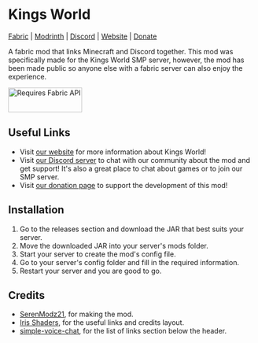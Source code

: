 # Kings World

[Fabric][fabric] | [Modrinth][modrinth] | [Discord][discord] | [Website][website] | [Donate][donate]

A fabric mod that links Minecraft and Discord together. This mod was specifically made for the Kings World SMP server, however, the mod has been made public so anyone else with a fabric server can also enjoy the experience.

<a href="https://modrinth.com/mod/fabric-api" target="_blank">
  <img src="https://i.imgur.com/MT68e17.png" height="50" width="150" alt="Requires Fabric API">
</a>

## Useful Links

- Visit [our website][website] for more information about Kings World!
- Visit [our Discord server][discord] to chat with our community about the mod and get support! It's also a great place to chat about games or to join our SMP server.
- Visit [our donation page][donate] to support the development of this mod!

## Installation

1. Go to the releases section and download the JAR that best suits your server.
2. Move the downloaded JAR into your server's mods folder.
3. Start your server to create the mod's config file.
4. Go to your server's config folder and fill in the required information.
5. Restart your server and you are good to go.

## Credits

- [SerenModz21](https://github.com/SerenModz21), for making the mod.
- [Iris Shaders](https://modrinth.com/mod/iris), for the useful links and credits layout.
- [simple-voice-chat](https://modrinth.com/mod/simple-voice-chat), for the list of links section below the header.

[website]: https://kings-world.net
[discord]: https://discord.gg/fRbKEx9zaZ
[donate]: https://github.com/sponsors/SerenModz21
[modrinth]: https://modrinth.com/mod/kings-world
[fabric]: https://fabricmc.net
